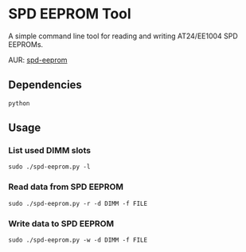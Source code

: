 SPD EEPROM Tool
===============

A simple command line tool for reading and writing AT24/EE1004 SPD EEPROMs.

AUR: [spd-eeprom](https://aur.archlinux.org/packages/spd-eeprom)

## Dependencies

```
python
```

## Usage

### List used DIMM slots

```
sudo ./spd-eeprom.py -l
```

### Read data from SPD EEPROM

```
sudo ./spd-eeprom.py -r -d DIMM -f FILE
```

### Write data to SPD EEPROM

```
sudo ./spd-eeprom.py -w -d DIMM -f FILE
```
